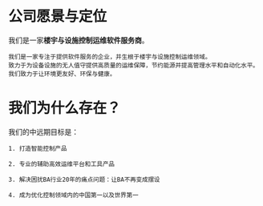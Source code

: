 # 公司愿景与定位

我们是一家**楼宇与设施控制运维软件服务商**。

```
我们是一家专注于提供软件服务的企业，并生根于楼宇与设施控制运维领域。
致力于为设备设施的无人值守提供高质量的运维保障，节约能源并提高管理水平和自动化水平。
我们致力于让环境更友好、环保与健康。
```

# 我们为什么存在？

我们的中远期目标是：

```
1. 打造智能控制产品

2. 专业的辅助高效运维平台和工具产品

3. 解决困扰BA行业20年的痛点问题：让BA不再变成摆设

4. 成为优化控制领域内的中国第一以及世界第一
```



